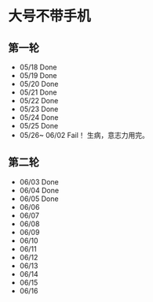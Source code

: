 # 大号不带手机
## 第一轮
* 05/18 Done
* 05/19 Done
* 05/20 Done
* 05/21 Done
* 05/22 Done
* 05/23 Done
* 05/24 Done
* 05/25 Done
* 05/26~ 06/02 Fail！ 生病，意志力用完。

## 第二轮
* 06/03 Done
* 06/04 Done
* 06/05 Done
* 06/06
* 06/07
* 06/08
* 06/09
* 06/10
* 06/11
* 06/12
* 06/13
* 06/14
* 06/15
* 06/16